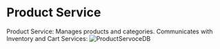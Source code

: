 # Product Service
Product Service: Manages products and categories. Communicates with Inventory and Cart Services:
![ProductServoceDB](https://github.com/Online-Shop-Project-Resume/ProductService/assets/128129267/86dd7c74-63bb-46a1-bec9-cbd88f8b2357)
